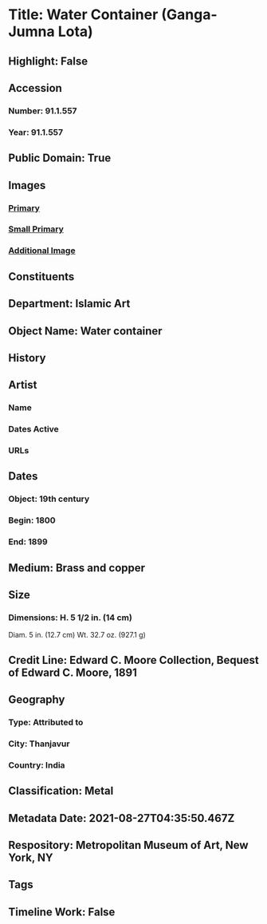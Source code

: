 # Title: Water Container (Ganga-Jumna Lota)
## Highlight: False
## Accession
### Number: 91.1.557
### Year: 91.1.557
## Public Domain: True
## Images
### [Primary](https://images.metmuseum.org/CRDImages/is/original/sf91-1-557b.jpg)
### [Small Primary](https://images.metmuseum.org/CRDImages/is/web-large/sf91-1-557b.jpg)
### [Additional Image](https://images.metmuseum.org/CRDImages/is/original/sf91-1-557a.jpg)
## Constituents
## Department: Islamic Art
## Object Name: Water container
## History
## Artist
### Name
### Dates Active
### URLs
## Dates
### Object: 19th century
### Begin: 1800
### End: 1899
## Medium: Brass and copper
## Size
### Dimensions: H. 5 1/2 in. (14 cm)
Diam. 5 in. (12.7 cm)
Wt. 32.7 oz. (927.1 g)
## Credit Line: Edward C. Moore Collection, Bequest of Edward C. Moore, 1891
## Geography
### Type: Attributed to
### City: Thanjavur
### Country: India
## Classification: Metal
## Metadata Date: 2021-08-27T04:35:50.467Z
## Respository: Metropolitan Museum of Art, New York, NY
## Tags
## Timeline Work: False